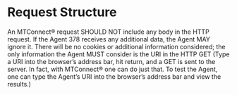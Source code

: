 
# Request Structure

An MTConnect® request SHOULD NOT include any body in the HTTP
request. If the Agent 378 receives any additional data, the Agent
MAY ignore it. There will be no cookies or additional
information considered; the only information the Agent MUST
consider is the URI in the HTTP GET (Type a URI into the
browser’s address bar, hit return, and a GET is sent to the
server. In fact, with MTConnect® one can do just that. To
test the Agent, one can type the Agent’s URI into the browser’s address
bar and view the results.)

